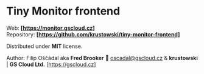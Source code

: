 # Tiny Monitor frontend

Web: **[https://monitor.gscloud.cz]**  
Repository:  **[https://github.com/krustowski/tiny-monitor-frontend]**

Distributed under **MIT** license.

Author: Filip Oščádal aka **Fred Brooker** 💌 <oscadal@gscloud.cz> & **krustowski** | **GS Cloud Ltd.** [https://gscloud.cz]
